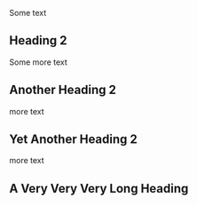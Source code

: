 Some text

  Heading 2
  ---------

Some more text

Another Heading 2
  -----------------

more text

  Yet Another Heading 2
-----------------

more text

A Very
  Very
Very
  Long Heading
-----------------
